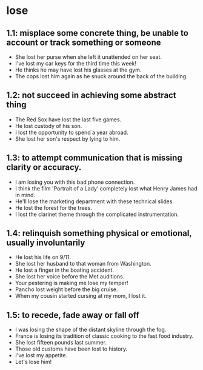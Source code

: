 # lose
## 1.1: misplace some concrete thing, be unable to account or track something or someone

  *  She lost her purse when she left it unattended on her seat.
  *  I've lost my car keys for the third time this week!
  *  He thinks he may have lost his glasses at the gym.
  *  The cops lost him again as he snuck around the back of the building.

## 1.2: not succeed in achieving some abstract thing

  *  The Red Sox have lost the last five games.
  *  He lost custody of his son.
  *  I lost the opportunity to spend a year abroad.
  *  She lost her son's respect by lying to him.

## 1.3: to attempt communication that is missing clarity or accuracy.

  *  I am losing you with this bad phone connection.
  *  I think the film 'Portrait of a Lady' completely lost what Henry James had in mind.
  *  He'll lose the marketing department with these technical slides.
  *  He lost the forest for the trees.
  *  I lost the clarinet theme through the complicated instrumentation.

## 1.4: relinquish something physical or emotional, usually involuntarily

  *  He lost his life on 9/11.
  *  She lost her husband to that woman from Washington.
  *  He lost a finger in the boating accident.
  *  She lost her voice before the Met auditions.
  *  Your pestering is making me lose my temper!
  *  Pancho lost weight before the big cruise.
  *  When my cousin started cursing at my mom, I lost it.

## 1.5: to recede, fade away or fall off

  *  I was losing the shape of the distant skyline through the fog.
  *  France is losing its tradition of classic cooking to the fast food industry.
  *  She lost fifteen pounds last summer.
  *  Those old customs have been lost to history.
  *  I've lost my appetite.
  *  Let's lose him!
